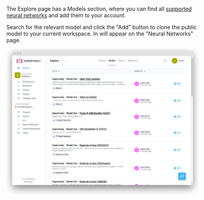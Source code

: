 The Explore page has a Models section, where you can find all [supported neural networks](../supported_nns.md) and add them to your account.

Search for the relevant model and click the "Add" button to clone the public model to your current workspace. In will appear on the "Neural Networks" page.

![](zoo_a.png)
